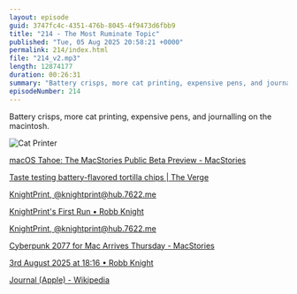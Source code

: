 ```yaml
---
layout: episode
guid: 3747fc4c-4351-476b-8045-4f9473d6fbb9
title: "214 - The Most Ruminate Topic"
published: "Tue, 05 Aug 2025 20:58:21 +0000"
permalink: 214/index.html
file: "214_v2.mp3"
length: 12874177
duration: 00:26:31
summary: "Battery crisps, more cat printing, expensive pens, and journalling on the macintosh."
episodeNumber: 214
---
```


Battery crisps, more cat printing, expensive pens, and journalling on the macintosh.

![Cat Printer](https://cdn.rknight.me/podcasts/ruminate/uploads/ruminate-cat-printer.jpg)

[macOS Tahoe: The MacStories Public Beta Preview - MacStories](https://www.macstories.net/stories/macos-tahoe-the-macstories-public-beta-preview/)

[Taste testing battery-flavored tortilla chips | The Verge](https://www.theverge.com/news/713693/9-volt-battery-tortilla-chips-rewind-taste-test)

[KnightPrint, @knightprint@hub.7622.me](https://hub.7622.me/@knightprint)

[KnightPrint's First Run • Robb Knight](https://rknight.me/blog/knightprints-first-run/)

[KnightPrint, @knightprint@hub.7622.me](https://hub.7622.me/@knightprint)

[Cyberpunk 2077 for Mac Arrives Thursday - MacStories](https://www.macstories.net/news/cyberpunk-2077-for-mac-arrives-thursday/)

[3rd August 2025 at 18:16 • Robb Knight](https://rknight.me/notes/202508031716/)

[Journal (Apple) - Wikipedia](https://en.wikipedia.org/wiki/Journal_(Apple))